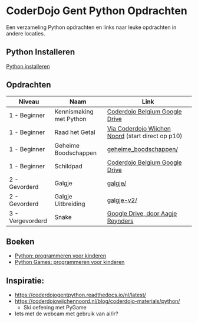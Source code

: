# CoderDojo Gent Python Opdrachten

Een verzameling Python opdrachten en links naar leuke opdrachten in andere locaties.

## Python Installeren

[Python installeren](INSTALL.md)

## Opdrachten

| Niveau           | Naam                    | Link                                                                                                                        |
|----------------- |-------------------------|-----------------------------------------------------------------------------------------------------------------------------|
| 1 - Beginner     | Kennismaking met Python | [Coderdojo Belgium Google Drive](https://drive.google.com/file/d/1s12L4sIU-WU-DM0DNQ_s6aBhFoMWQjMD)                         |
| 1 - Beginner     | Raad het Getal          | [Via Coderdojo Wijchen Noord](https://drive.google.com/file/d/1TZRLjFt4_y78Pcq89kh2_wcbAhYC0Dcm/view) (start direct op p10) |
| 1 - Beginner     | Geheime Boodschappen    | [geheime_boodschappen/](geheime_boodschappen/README.md)                                                                     |
| 1 - Beginner     | Schildpad               | [Coderdojo Belgium Google Drive](https://drive.google.com/file/d/0B1R4ph67gGq2MGlPX24wdmM0SGM)                              |
| 2 - Gevorderd    | Galgje                  | [galgje/](galgje/README.md)                                                                                                 |
| 2 - Gevorderd    | Galgje Uitbreiding      | [galgje-v2/](galgje-v2/README.md)                                                                                           |
| 3 - Vergevorderd | Snake                   | [Google Drive, door Aagje Reynders](https://drive.google.com/file/d/0B-uRP0UyuNK4VlpKLVhsQVpuWUU)                           |

## Boeken

* [Python: programmeren voor kinderen](https://gent.bibliotheek.be/catalogus/carol-vorderman/python/boek/library-marc-vlacc_10121547)
* [Python Games: programmeren voor kinderen](https://gent.bibliotheek.be/catalogus/carol-vorderman/python-games-programmeren-voor-kinderen/boek/library-marc-vlacc_10189907)

## Inspiratie:

* https://coderdojogentpython.readthedocs.io/nl/latest/
* https://coderdojowijchennoord.nl/blog/coderdojo-materials/python/
  * Ski oefening met PyGame
* Iets met de webcam met gebruik van ai/ir?
